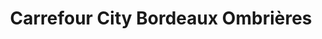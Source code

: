 ---
title: "Carrefour City Bordeaux Ombrières"
url: /bordeaux/carrefour-city-bordeaux-ombrieres/
shop: commodité
---